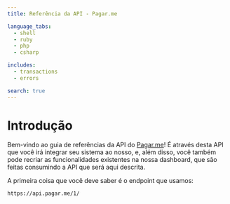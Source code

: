 ```yaml
---
title: Referência da API - Pagar.me

language_tabs:
  - shell
  - ruby
  - php
  - csharp

includes:
  - transactions
  - errors

search: true
---
```


# Introdução

Bem-vindo ao guia de referências da API do [Pagar.me](https://pagar.me/)! É através desta API que você irá integrar seu sistema ao nosso, e, além disso, você também pode recriar as funcionalidades existentes na nossa dashboard, que são feitas consumindo a API que será aqui descrita.

A primeira coisa que você deve saber é o endpoint que usamos:

`https://api.pagar.me/1/`
